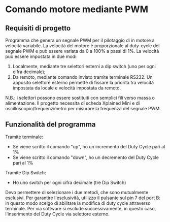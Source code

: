  <h1>Comando motore mediante PWM </h1> 

 <h2>Requisiti di progetto</h2> 
 
Programma che genera un segnale PWM per il pilotaggio di in motore a velocità variabile.
La velocità del motore è proporzionale al duty-cycle del segnale PWM e può essere variata da 0 a
100% a passi di 1%. La velocità può essere impostata in due modi: 
1. Localmente, mediante tre selettori esterni a dip switch (uno per ogni cifra decimale); 
2. Da remoto, mediante comando inviato tramite terminale RS232. Un apposito selettore esterno permette di fissare la priorità tra
velocità impostata da locale e velocità impostata da remoto.

N.B.: i selettori possono essere sostituiti con semplici fili verso massa o alimentazione.
Il progetto necessita di scheda Xplained Mini e di oscilloscopio/frequenzimetro per misurare la
frequenza del segnale PWM.

 <h2>Funzionalità del programma</h2> 
 
Tramite terminale:
* Se viene scritto il comando "up", ho un incremento del Duty Cycle pari al 1%
* Se viene scritto il comando "down", ho un decremento del Duty Cycle pari al 1%

Tramite Dip Switch:
* Ho uno switch per ogni cifra decimale (tre Dip Switch)

Devo permettere di selezionare i due metodi, che sono mutualmente esclusivi. Per garantire l'esclusività,
utilizzo il pulsante sul pin 7 del port B: in questo modo scelgo di abilitare la modifica di duty cycle
attraverso terminale. Per via software si esclude successivamente, in questo caso, l'inserimento del Duty Cycle
via selettore esterno.
